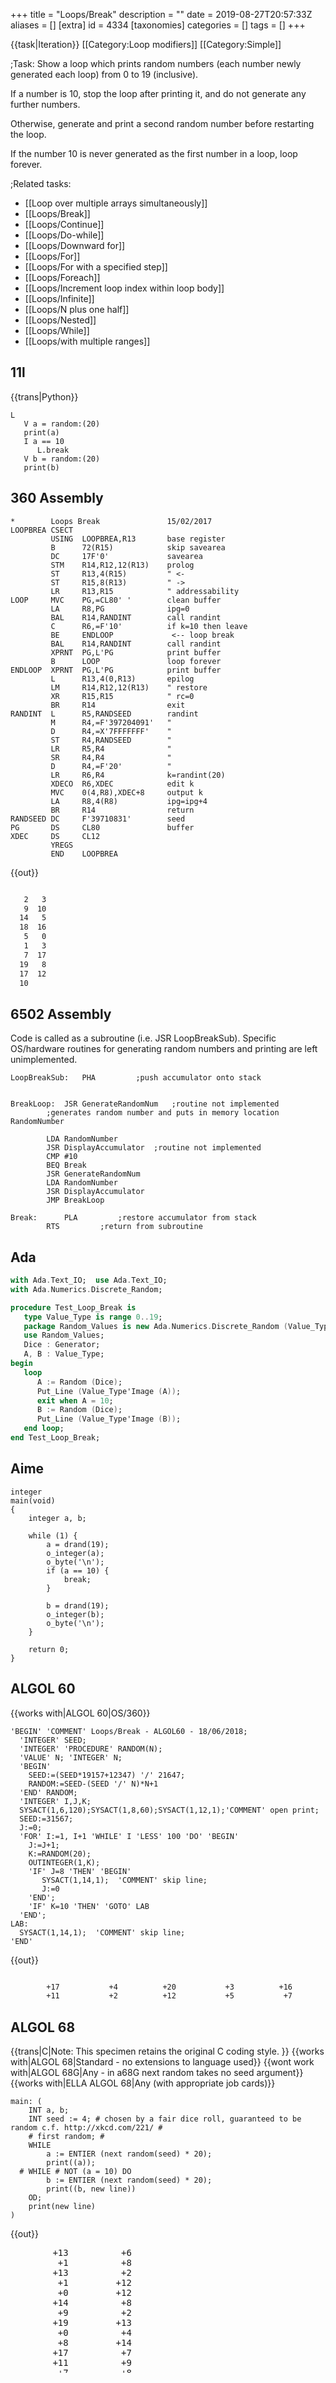 +++
title = "Loops/Break"
description = ""
date = 2019-08-27T20:57:33Z
aliases = []
[extra]
id = 4334
[taxonomies]
categories = []
tags = []
+++

{{task|Iteration}} [[Category:Loop modifiers]] [[Category:Simple]]

;Task:
Show a loop which prints random numbers (each number newly generated each loop) from 0 to 19 (inclusive).

If a number is 10, stop the loop after printing it, and do not generate any further numbers.

Otherwise, generate and print a second random number before restarting the loop.

If the number 10 is never generated as the first number in a loop, loop forever.


;Related tasks:
*   [[Loop over multiple arrays simultaneously]]
*   [[Loops/Break]]
*   [[Loops/Continue]]
*   [[Loops/Do-while]]
*   [[Loops/Downward for]]
*   [[Loops/For]]
*   [[Loops/For with a specified step]]
*   [[Loops/Foreach]]
*   [[Loops/Increment loop index within loop body]]
*   [[Loops/Infinite]]
*   [[Loops/N plus one half]]
*   [[Loops/Nested]]
*   [[Loops/While]]
*   [[Loops/with multiple ranges]]





## 11l

{{trans|Python}}

```11l
L
   V a = random:(20)
   print(a)
   I a == 10
      L.break
   V b = random:(20)
   print(b)
```



## 360 Assembly


```360asm
*        Loops Break               15/02/2017
LOOPBREA CSECT
         USING  LOOPBREA,R13       base register
         B      72(R15)            skip savearea
         DC     17F'0'             savearea
         STM    R14,R12,12(R13)    prolog
         ST     R13,4(R15)         " <-
         ST     R15,8(R13)         " ->
         LR     R13,R15            " addressability
LOOP     MVC    PG,=CL80' '        clean buffer
         LA     R8,PG              ipg=0
         BAL    R14,RANDINT        call randint
         C      R6,=F'10'          if k=10 then leave
         BE     ENDLOOP             <-- loop break
         BAL    R14,RANDINT        call randint
         XPRNT  PG,L'PG            print buffer
         B      LOOP               loop forever
ENDLOOP  XPRNT  PG,L'PG            print buffer
         L      R13,4(0,R13)       epilog
         LM     R14,R12,12(R13)    " restore
         XR     R15,R15            " rc=0
         BR     R14                exit
RANDINT  L      R5,RANDSEED        randint
         M      R4,=F'397204091'   "
         D      R4,=X'7FFFFFFF'    "
         ST     R4,RANDSEED        "
         LR     R5,R4              "
         SR     R4,R4              "
         D      R4,=F'20'          "
         LR     R6,R4              k=randint(20)
         XDECO  R6,XDEC            edit k
         MVC    0(4,R8),XDEC+8     output k
         LA     R8,4(R8)           ipg=ipg+4
         BR     R14                return
RANDSEED DC     F'39710831'        seed
PG       DS     CL80               buffer
XDEC     DS     CL12
         YREGS
         END    LOOPBREA
```

{{out}}

```txt

   2   3
   9  10
  14   5
  18  16
   5   0
   1   3
   7  17
  19   8
  17  12
  10

```



## 6502 Assembly

Code is called as a subroutine (i.e. JSR LoopBreakSub).  Specific OS/hardware routines for generating random numbers and printing are left unimplemented.

```6502asm
LoopBreakSub:	PHA			;push accumulator onto stack


BreakLoop:	JSR GenerateRandomNum	;routine not implemented
		;generates random number and puts in memory location RandomNumber

		LDA RandomNumber
		JSR DisplayAccumulator	;routine not implemented
		CMP #10
		BEQ Break
		JSR GenerateRandomNum
		LDA RandomNumber
		JSR DisplayAccumulator
		JMP BreakLoop

Break:		PLA			;restore accumulator from stack
		RTS			;return from subroutine
```



## Ada


```Ada
with Ada.Text_IO;  use Ada.Text_IO;
with Ada.Numerics.Discrete_Random;

procedure Test_Loop_Break is
   type Value_Type is range 0..19;
   package Random_Values is new Ada.Numerics.Discrete_Random (Value_Type);
   use Random_Values;
   Dice : Generator;
   A, B : Value_Type;
begin
   loop
      A := Random (Dice);
      Put_Line (Value_Type'Image (A));
      exit when A = 10;
      B := Random (Dice);
      Put_Line (Value_Type'Image (B));
   end loop;
end Test_Loop_Break;
```



## Aime


```aime
integer
main(void)
{
    integer a, b;

    while (1) {
        a = drand(19);
        o_integer(a);
        o_byte('\n');
        if (a == 10) {
            break;
        }

        b = drand(19);
        o_integer(b);
        o_byte('\n');
    }

    return 0;
}
```



## ALGOL 60

{{works with|ALGOL 60|OS/360}}

```algol60
'BEGIN' 'COMMENT' Loops/Break - ALGOL60 - 18/06/2018;
  'INTEGER' SEED;
  'INTEGER' 'PROCEDURE' RANDOM(N);
  'VALUE' N; 'INTEGER' N;
  'BEGIN'
    SEED:=(SEED*19157+12347) '/' 21647;
    RANDOM:=SEED-(SEED '/' N)*N+1
  'END' RANDOM;
  'INTEGER' I,J,K;
  SYSACT(1,6,120);SYSACT(1,8,60);SYSACT(1,12,1);'COMMENT' open print;
  SEED:=31567;
  J:=0;
  'FOR' I:=1, I+1 'WHILE' I 'LESS' 100 'DO' 'BEGIN'
    J:=J+1;
    K:=RANDOM(20);
    OUTINTEGER(1,K);
    'IF' J=8 'THEN' 'BEGIN'
       SYSACT(1,14,1);  'COMMENT' skip line;
       J:=0
    'END';
    'IF' K=10 'THEN' 'GOTO' LAB
  'END';
LAB:
  SYSACT(1,14,1);  'COMMENT' skip line;
'END'
```

{{out}}

```txt

        +17           +4          +20           +3          +16           +5           +1          +17
        +11           +2          +12           +5           +7           +6          +10

```




## ALGOL 68

{{trans|C|Note: This specimen retains the original C coding style. }}
{{works with|ALGOL 68|Standard - no extensions to language used}}
{{wont work with|ALGOL 68G|Any - in a68G next random takes no seed argument}}
{{works with|ELLA ALGOL 68|Any (with appropriate job cards)}}

```algol68
main: (
    INT a, b;
    INT seed := 4; # chosen by a fair dice roll, guaranteed to be random c.f. http://xkcd.com/221/ #
    # first random; #
    WHILE
        a := ENTIER (next random(seed) * 20);
        print((a));
  # WHILE # NOT (a = 10) DO
        b := ENTIER (next random(seed) * 20);
        print((b, new line))
    OD;
    print(new line)
)
```

{{out}}
<pre style="height:25ex;overflow:scroll">
        +13          +6
         +1          +8
        +13          +2
         +1         +12
         +0         +12
        +14          +8
         +9          +2
        +19         +13
         +0          +4
         +8         +14
        +17          +7
        +11          +9
         +7          +8
         +2          +1
        +11          +2
        +13         +18
         +3          +7
        +11         +17
         +4         +13
        +16         +12
        +19         +17
         +9          +7
         +8          +5
         +4          +8
         +7          +5
         +0         +18
         +8         +13
         +7          +4
        +10

```



## AppleScript


```AppleScript
repeat
	set a to random number from 0 to 19
	if a is 10 then
		log a
		exit repeat
	end if
	set b to random number from 0 to 19
	log a & b
end repeat
```



{{out}}
<pre style="height:25ex;overflow:scroll">(*12, 6*)
(*7, 8*)
(*17, 4*)
(*7, 2*)
(*0, 5*)
(*6, 3*)
(*5, 5*)
(*3, 14*)
(*7, 7*)
(*3, 11*)
(*5, 16*)
(*18, 2*)
(*5, 2*)
(*15, 17*)
(*16, 10*)
(*4, 18*)
(*8, 5*)
(*4, 15*)
(*11, 14*)
(*7, 2*)
(*1, 7*)
(*7, 7*)
(*4, 9*)
(*12, 17*)
(*8, 16*)
(*9, 1*)
(*16, 15*)
(*8, 2*)
(*9, 6*)
(*13, 6*)
(*17, 0*)
(*17, 18*)
(*4, 7*)
(*8, 10*)
(*11, 0*)
(*14, 17*)
(*9, 8*)
(*2, 17*)
(*1, 5*)
(*4, 5*)
(*5, 2*)
(*10*)
```



## Arc


```Arc
(point break
  (while t
    (let x (rand 20)
      (prn "a: " x)
      (if (is x 10)
        (break)))
    (prn "b: " (rand 20))))
```



## ARM Assembly

{{works with|as|Raspberry Pi}}

```ARM Assembly


/* ARM assembly Raspberry PI  */
/*  program loopbreak.s   */

/* Constantes    */
.equ STDOUT, 1     @ Linux output console
.equ EXIT,   1     @ Linux syscall
.equ WRITE,  4     @ Linux syscall

/*********************************/
/* Initialized data              */
/*********************************/
.data
szMessEndLoop: .asciz "loop break with value : \n"
szMessResult:  .ascii "Resultat = "      @ message result
sMessValeur:   .fill 12, 1, ' '
                   .asciz "\n"
.align 4
iGraine:  .int 123456
/*********************************/
/* UnInitialized data            */
/*********************************/
.bss
/*********************************/
/*  code section                 */
/*********************************/
.text
.global main
main:                @ entry of program
    push {fp,lr}      @ saves 2 registers
1:    @ begin loop
    mov r4,#20
2:
    mov r0,#19
    bl genereraleas               @ generate number
    cmp r0,#10                       @ compar value
    beq 3f                         @ break if equal
    ldr r1,iAdrsMessValeur     @ display value
    bl conversion10             @ call function with 2 parameter (r0,r1)
    ldr r0,iAdrszMessResult
    bl affichageMess            @ display message
    subs r4,#1                   @ decrement counter
    bgt 2b                      @ loop if greather
    b 1b                          @ begin loop one

3:
    mov r2,r0             @ save value
    ldr r0,iAdrszMessEndLoop
    bl affichageMess            @ display message
    mov r0,r2
    ldr r1,iAdrsMessValeur
    bl conversion10       @ call function with 2 parameter (r0,r1)
    ldr r0,iAdrszMessResult
    bl affichageMess            @ display message

100:   @ standard end of the program
    mov r0, #0                  @ return code
    pop {fp,lr}                 @restaur 2 registers
    mov r7, #EXIT              @ request to exit program
    svc #0                       @ perform the system call

iAdrsMessValeur:          .int sMessValeur
iAdrszMessResult:         .int szMessResult
iAdrszMessEndLoop:        .int szMessEndLoop
/******************************************************************/
/*     display text with size calculation                         */
/******************************************************************/
/* r0 contains the address of the message */
affichageMess:
    push {r0,r1,r2,r7,lr}      @ save  registres
    mov r2,#0                  @ counter length
1:      @ loop length calculation
    ldrb r1,[r0,r2]           @ read octet start position + index
    cmp r1,#0                  @ if 0 its over
    addne r2,r2,#1            @ else add 1 in the length
    bne 1b                    @ and loop
                                @ so here r2 contains the length of the message
    mov r1,r0        			@ address message in r1
    mov r0,#STDOUT      		@ code to write to the standard output Linux
    mov r7, #WRITE             @ code call system "write"
    svc #0                      @ call systeme
    pop {r0,r1,r2,r7,lr}        @ restaur des  2 registres */
    bx lr                       @ return
/******************************************************************/
/*     Converting a register to a decimal                                 */
/******************************************************************/
/* r0 contains value and r1 address area   */
conversion10:
    push {r1-r4,lr}    @ save registers
    mov r3,r1
    mov r2,#10

1:	   @ start loop
    bl divisionpar10 @ r0 <- dividende. quotient ->r0 reste -> r1
    add r1,#48        @ digit
    strb r1,[r3,r2]  @ store digit on area
    sub r2,#1         @ previous position
    cmp r0,#0         @ stop if quotient = 0 */
    bne 1b	          @ else loop
    @ and move spaces in first on area
    mov r1,#' '   @ space
2:
    strb r1,[r3,r2]  @ store space in area
    subs r2,#1       @ @ previous position
    bge 2b           @ loop if r2 >= zéro

100:
    pop {r1-r4,lr}    @ restaur registres
    bx lr	          @return
/***************************************************/
/*   division par 10   signé                       */
/* Thanks to http://thinkingeek.com/arm-assembler-raspberry-pi/*
/* and   http://www.hackersdelight.org/            */
/***************************************************/
/* r0 dividende   */
/* r0 quotient */
/* r1 remainder  */
divisionpar10:
  /* r0 contains the argument to be divided by 10 */
    push {r2-r4}   /* save registers  */
    mov r4,r0
    mov r3,#0x6667   @ r3 <- magic_number  lower
    movt r3,#0x6666  @ r3 <- magic_number  upper
    smull r1, r2, r3, r0   @ r1 <- Lower32Bits(r1*r0). r2 <- Upper32Bits(r1*r0)
    mov r2, r2, ASR #2     /* r2 <- r2 >> 2 */
    mov r1, r0, LSR #31    /* r1 <- r0 >> 31 */
    add r0, r2, r1         /* r0 <- r2 + r1 */
    add r2,r0,r0, lsl #2   /* r2 <- r0 * 5 */
    sub r1,r4,r2, lsl #1   /* r1 <- r4 - (r2 * 2)  = r4 - (r0 * 10) */
    pop {r2-r4}
    bx lr                  /* leave function */

/***************************************************/
/*   Generation random number                  */
/***************************************************/
/* r0 contains limit  */
genereraleas:
    push {r1-r4,lr}    @ save registers
    ldr r4,iAdriGraine
    ldr r2,[r4]
    ldr r3,iNbDep1
    mul r2,r3,r2
    ldr r3,iNbDep1
    add r2,r2,r3
    str r2,[r4]     @ maj de la graine pour l appel suivant

    mov r1,r0        @ divisor
    mov r0,r2        @ dividende
    bl division
    mov r0,r3       @  résult = remainder

100:                @ end function
    pop {r1-r4,lr}   @ restaur registers
    bx lr            @ return
/********************************************************************/
iAdriGraine: .int iGraine
iNbDep1: .int 0x343FD
iNbDep2: .int 0x269EC3
/***************************************************/
/* integer division unsigned                       */
/***************************************************/
division:
    /* r0 contains dividend */
    /* r1 contains divisor */
    /* r2 returns quotient */
    /* r3 returns remainder */
    push {r4, lr}
    mov r2, #0                @ init quotient
    mov r3, #0                @ init remainder
    mov r4, #32               @ init counter bits
    b 2f
1:          @ loop
    movs r0, r0, LSL #1     @ r0 <- r0 << 1 updating cpsr (sets C if 31st bit of r0 was 1)
    adc r3, r3, r3           @ r3 <- r3 + r3 + C. This is equivalent to r3 <- (r3 << 1) + C
    cmp r3, r1               @ compute r3 - r1 and update cpsr
    subhs r3, r3, r1        @ if r3 >= r1 (C=1) then r3 <- r3 - r1
    adc r2, r2, r2           @ r2 <- r2 + r2 + C. This is equivalent to r2 <- (r2 << 1) + C
2:
    subs r4, r4, #1          @ r4 <- r4 - 1
    bpl 1b                  @ if r4 >= 0 (N=0) then loop
    pop {r4, lr}
    bx lr




```



## AutoHotkey


```AutoHotkey
Loop
{
  Random, var, 0, 19
  output = %output%`n%var%
  If (var = 10)
    Break
  Random, var, 0, 19
  output = %output%`n%var%
}
MsgBox % output
```



## AWK


```awk
BEGIN {
	for (;;) {
		print n = int(rand() * 20)
		if (n == 10)
			break
		print int(rand() * 20)
	}
}
```



## Axe

Because Axe only supports breaking out of loops as end conditions, the behavior must be simulated using a return statement. Note, however, that this will exit the current call context, not the necessarily just the current loop.


```axe
While 1
 rand^20→A
 Disp A▶Dec
 ReturnIf A=10
 rand^20→B
 Disp B▶Dec,i
End
```



## BASIC


=
## BaCon
=

```freebasic

REPEAT
    number = RANDOM(20)
    PRINT "first  " ,number
        IF number = 10 THEN
            BREAK
        ENDIF
    PRINT "second  ",RANDOM(20)
UNTIL FALSE
```


=
## Commodore BASIC
=
In Commodore BASIC, the function RND() generates a floating point number from 0.0 to 1.0 (exclusive).

```commodorebasic
10 X = RND(-TI) : REM SEED RN GENERATOR
20 A = INT(RND(1)*20)
30 PRINT A
40 IF A = 10 THEN 80
50 B = INT(RND(1)*20)
60 PRINT B
70 GOTO 20
80 END
```


==={{header|IS-BASIC}}===
<lang IS-BASIC>100 RANDOMIZE
110 DO
120   LET A=RND(20)+1
130   PRINT A,
140   IF A=10 THEN EXIT DO
150   PRINT RND(20)+1
160 LOOP
```


=
## QuickBASIC
=
{{works with|QuickBasic|4.5}}

```qbasic
do
    a = int(rnd * 20)
    print a
    if a = 10 then exit loop 'EXIT FOR works the same inside FOR loops
    b = int(rnd * 20)
    print b
loop
```


=== {{header|ZX Spectrum Basic}} ===
On the ZX Spectrum, for loops must be terminated through the NEXT statement, otherwise a memory leak will occur. To terminate a loop prematurely, set the loop counter to the last iterative value and jump to the NEXT statement:


```zxbasic
10 FOR l = 1 TO 20
20 IF l = 10 THEN LET l = 20: GO TO 40: REM terminate the loop
30 PRINT l
40 NEXT l
50 STOP
```


The correct solution:


```zxbasic
10 LET a = INT (RND * 20)
20 PRINT a
30 IF a = 10 THEN STOP
40 PRINT INT (RND * 20)
50 GO TO 10
```



## Batch File


```dos
@echo off
:loop
  set /a N=%RANDOM% %% 20
  echo %N%
  if %N%==10 exit /b
  set /a N=%RANDOM% %% 20
  echo %N%
goto loop
```



## BBC BASIC

{{works with|BBC BASIC for Windows}}

```bbcbasic
      REPEAT
        num% = RND(20)-1
        PRINT num%
        IF num%=10 THEN EXIT REPEAT
        PRINT RND(20)-1
      UNTIL FALSE
```



## bc


```bc
s = 1  /* seed of the random number generator */
scale = 0

/* Random number from 0 to 20. */
define r() {
	auto a
	while (1) {
		/* Formula (from POSIX) for random numbers of low quality. */
		s = (s * 1103515245 + 12345) % 4294967296
		a = s / 65536       /* a in [0, 65536) */
		if (a >= 16) break  /* want a >= 65536 % 20 */
	}
	return (a % 20)
}


while (1) {
	n = r()
	n    /* print 1st number */
	if (n == 10) break
	r()  /* print 2nd number */
}
quit
```



## Befunge


```Befunge

>60v  *2\<
  >?>\1-:|
   1+    $
   >^    7
 v.:%++67<
 >55+-#v_@
       >60v  *2\<
         >?>\1-:|
          1+    $
          >^    7
^         .%++67<

```



## C



```c

int main(){
	time_t t;
	int a, b;
	srand((unsigned)time(&t));
	for(;;){
		a = rand() % 20;
		printf("%d\n", a);
		if(a == 10)
			break;
		b = rand() % 20;
		printf("%d\n", b);
	}
	return 0;
}
```

Output (example):

```txt

12
18
2
8
10
18
9
9
4
10

```


## C#

```c#
class Program
{
    static void Main(string[] args)
    {
        Random random = new Random();
        while (true)
        {
            int a = random.Next(20);
            Console.WriteLine(a);
            if (a == 10)
                break;
            int b = random.Next(20)
            Console.WriteLine(b);
        }

        Console.ReadLine();
    }
}
```



## C++


```cpp
#include <iostream>
#include <ctime>
#include <cstdlib>

int main(){
	srand(time(NULL)); // randomize seed
	while(true){
		const int a = rand() % 20; // biased towards lower numbers if RANDMAX % 20 > 0
		std::cout << a << std::endl;
		if(a == 10)
			break;
		const int b = rand() % 20;
		std::cout << b << std::endl;
	}
	return 0;
}
```



## Chapel


```chapel
use Random;

var r = new RandomStream();
while true {
        var a = floor(r.getNext() * 20):int;
        writeln(a);
        if a == 10 then break;
        var b = floor(r.getNext() * 20):int;
        writeln(b);
}
delete r;
```



## Chef

"Liquify" is now depreciated in favor of "Liquefy", but my interpreter/compiler ([http://search.cpan.org/~smueller/Acme-Chef/ Acme::Chef]) works only with "Liquify" so that's how I'm leaving it. At least it'll work no matter which version you use.
<div style='width:full;overflow:scroll'>

```Chef
Healthy Vita-Sauce Loop - Broken.

Makes a whole lot of sauce for two people.

Ingredients.
0 g Vitamin A
1 g Vitamin B
2 g Vitamin C
3 g Vitamin D
4 g Vitamin E
5 g Vitamin F
6 g Vitamin G
7 g Vitamin H
8 g Vitamin I
9 g Vitamin J
10 g Vitamin K
11 g Vitamin L
12 g Vitamin M
13 g Vitamin N
14 g Vitamin O
15 g Vitamin P
16 g Vitamin Q
17 g Vitamin R
18 g Vitamin S
19 g Vitamin T
20 g Vitamin U
21 g Vitamin V
22 g Vitamin W
32 g Vitamin X
24 g Vitamin Y
25 g Vitamin Z

Method.
Liquify Vitamin X.
Put Vitamin N into 1st mixing bowl.
Fold Vitamin Y into 1st mixing bowl.
Liquify Vitamin Y.
Clean 1st mixing bowl.
Put Vitamin K into 1st mixing bowl.
Fold Vitamin Z into 1st mixing bowl.
Liquify Vitamin Z.
Clean 1st mixing bowl.
Put Vitamin Y into 4th mixing bowl.
Put Vitamin Z into 4th mixing bowl.
Pour contents of the 4th mixing bowl into the 2nd baking dish.
Put Vitamin A into 2nd mixing bowl. Put Vitamin B into 2nd mixing bowl. Put Vitamin C into 2nd mixing bowl. Put Vitamin D into 2nd mixing bowl. Put Vitamin E into 2nd mixing bowl. Put Vitamin F into 2nd mixing bowl. Put Vitamin G into 2nd mixing bowl. Put Vitamin H into 2nd mixing bowl. Put Vitamin I into 2nd mixing bowl. Put Vitamin J into 2nd mixing bowl. Put Vitamin K into 2nd mixing bowl. Put Vitamin L into 2nd mixing bowl. Put Vitamin M into 2nd mixing bowl. Put Vitamin N into 2nd mixing bowl. Put Vitamin O into 2nd mixing bowl. Put Vitamin P into 2nd mixing bowl. Put Vitamin Q into 2nd mixing bowl. Put Vitamin R into 2nd mixing bowl. Put Vitamin S into 2nd mixing bowl. Put Vitamin T into 2nd mixing bowl.
Verb the Vitamin V.
Mix the 2nd mixing bowl well.
Fold Vitamin U into 2nd mixing bowl.
Put Vitamin U into 3rd mixing bowl.
Remove Vitamin K from 3rd mixing bowl.
Fold Vitamin V into 3rd mixing bowl.
Put Vitamin X into 1st mixing bowl.
Put Vitamin V into 1st mixing bowl.
Verb until verbed.
Pour contents of the 1st mixing bowl into the 1st baking dish.

Serves 2.
```

</div>


## Clojure


```lisp
(loop [[a b & more] (repeatedly #(rand-int 20))]
  (println a)
  (when-not (= 10 a)
    (println b)
    (recur more)))
```



## COBOL

{{works with|OpenCOBOL}}

```cobol
       IDENTIFICATION DIVISION.
       PROGRAM-ID. Random-Nums.

       DATA DIVISION.
       WORKING-STORAGE SECTION.
       01  Num  PIC Z9.

       PROCEDURE DIVISION.
       Main.
           PERFORM FOREVER
               PERFORM Generate-And-Display-Num

               IF Num = 10
                   EXIT PERFORM
               ELSE
                   PERFORM Generate-And-Display-Num
               END-IF
           END-PERFORM

           GOBACK
           .

       Generate-And-Display-Num.
           COMPUTE Num =  FUNCTION REM(FUNCTION RANDOM * 100, 20)
           DISPLAY Num
           .
```



## CoffeeScript

We can use print from the Rhino JavaScript shell as in the JavaScript example or console.log, with a result like this:

```coffeescript

loop
  print a = Math.random() * 20 // 1
  break if a == 10
  print Math.random() * 20 // 1

```



## ColdFusion


```cfm

<Cfset randNum = 0>
<cfloop condition="randNum neq 10">
  <Cfset randNum = RandRange(0, 19)>
  <Cfoutput>#randNum#</Cfoutput>
  <Cfif randNum eq 10><cfbreak></Cfif>
  <Cfoutput>#RandRange(0, 19)#</Cfoutput>
  <Br>
</cfloop>

```

{{out}}
My first two test outputs (I swear this is true)
<pre style="height:25ex;overflow:scroll">
6 0
9 6
12 3
6 0
14 10
19 12
18 14
19 8
3 2
19 1
11 12
16 9
11 15
3 19
13 8
6 4
4 4
13 17
16 9
5 12
12 6
4 14
1 10
3 7
11 15
11 8
0 16
16 14
8 14
11 10
8 8
16 11
4 7
19 10
8 2
15 11
18 10
1 2
18 9
4 9
6 6
11 8
14 6
17 15
13 2
2 0
2 17
8 17
18 13
11 5
15 18
17 8
15 3
7 17
7 13
15 14
11 9
10

```


```txt

10

```



## Common Lisp


```lisp
(loop for a = (random 20)
      do (print a)
      until (= a 10)
      do (print (random 20)))
```



## D


```d
import std.stdio, std.random;

void main() {
    while (true) {
        int r = uniform(0, 20);
        write(r, " ");
        if (r == 10)
            break;
        write(uniform(0, 20), " ");
    }
}
```

{{out}}

```txt
2 4 9 5 3 7 4 4 14 14 3 7 13 8 13 6 10
```



## dc

{{trans|bc}}

```dc
1 ss  [s = seed of the random number generator]sz
0k    [scale = 0]sz

[Function r: Push a random number from 0 to 20.]sz
[
 [2Q]SA
 [
  [Formula (from POSIX) for random numbers of low quality.]sz
  ls 1103515245 * 12345 + 4294967296 % d ss  [Compute next s]sz
  65536 /     [it = s / 65536]sz
  d 16 !>A    [Break loop if 16 <= it]sz
  sz 0 0 =B   [Forget it, continue loop]sz
 ]SB 0 0 =B
 20 %         [Push it % 20]sz
 LA sz LB sz  [Restore A, B]sz
]sr


[2Q]sA
[
 0 0 =r p     [Print 1st number.]sz
 10 =A        [Break if 10 == it.]sz
 0 0 =r p sz  [Print 2nd number.]sz
 0 0 =B       [Continue loop.]sz
]sB 0 0 =B
```



## Delphi



```Delphi
program Project5;

{$APPTYPE CONSOLE}

var
  num:Integer;
begin
  Randomize;
  while true do
  begin
    num:=Random(20);
    Writeln(num);
    if num=10 then break;
  end;
end.


```



## DWScript



```delphi

while True do begin
   var num := RandomInt(20);
   PrintLn(num);
   if num=10 then Break;
end;
```



## E


```e
while (true) {
    def a := entropy.nextInt(20)
    print(a)
    if (a == 10) {
        println()
        break
    }
    println(" ", entropy.nextInt(20))
}
```



## EasyLang

<lang>repeat
  a = random 20
  print a
  until a = 10
  print random 20
.
```



## Ela


This implementation uses .NET Framework Math.Randomize function.
Current ticks multiplied by an iteration index are used as a seed.
As a result, an output looks almost truly random:


```ela
open datetime random monad io

loop = loop' 1
       where loop' n t = do
                dt <- datetime.now
                seed <- return <| toInt <| (ticks <| dt) * n
                r <- return $ rnd seed 0 19
                putStrLn (show r)
                if r <> t then loop' (n + 1) t else return ()


loop 10 ::: IO
```



## Elixir

{{works with|Elixir|1.2}}

```elixir
defmodule Loops do
  def break, do: break(random)

  defp break(10), do: IO.puts 10
  defp break(r) do
    IO.puts "#{r},\t#{random}"
    break(random)
  end

  defp random, do: Enum.random(0..19)
end

Loops.break
```


{{out}}

```txt

13,     7
12,     7
2,      16
3,      19
17,     10
5,      17
14,     0
7,      6
5,      19
5,      12
4,      2
8,      14
1,      17
13,     5
10

```



## Erlang


```erlang
%% Implemented by Arjun Sunel
-module(forever).
-export([main/0, for/0]).

main() ->
	for().

for() ->
	K = random:uniform(19),
        io:fwrite( "~p ", [K] ),
	if  K==10 ->
		ok;
	true ->
		M = random:uniform(19),
		io:format("~p~n",[M]),
   		for()
	end.

```



## ERRE


```ERRE

LOOP
    A=INT(RND(1)*20)
    PRINT(A)
    IF A=10 THEN EXIT LOOP END IF !EXIT FOR works the same inside FOR loops
    PRINT(INT(RND(1)*20))
END LOOP

```

The <code>RND(X)</code> function returns a random integer from 0 to 1. X is a dummy argument.


## Euphoria


```euphoria
integer i
while 1 do
    i = rand(20) - 1
    printf(1, "%g ", {i})
    if i = 10 then
        exit
    end if
    printf(1, "%g ", {rand(20)-1})
end while
```

The <code>rand()</code> function returns a random integer from 1 to the integer provided.


## F#


```F#

let mutable a=21
let mutable b=22
let mutable c=23
while(a<>10) do
    b <- (new System.Random()).Next(0, 20)
    if(a<>b) then
        printf "%i " b
    c <- (new System.Random(b)).Next(0, 20)
    if(b<>10) then
        if(a<>b) then
            printfn "%i " c
    a<-b

```



## Factor

Using <code>with-return</code>:

```factor
[
    [ 20 random [ . ] [ 10 = [ return ] when ] bi 20 random . t ] loop
] with-return
```


Idiomatic Factor:

```factor
[ 20 random [ . ] [ 10 = not ] bi dup [ 20 random . ] when ] loop
```



## Fantom



```fantom

class ForBreak
{
  public static Void main ()
  {
    while (true)
    {
      a := Int.random(0..19)
      echo (a)
      if (a == 10) break
      echo (Int.random(0..19))
    }
  }
}

```



## Forth


```forth
include random.fs

: main
  begin  20 random dup . 10 <>
  while  20 random .
  repeat ;

\ use LEAVE to break out of a counted loop
: main
  100 0 do
    i random dup .
    10 = if leave then
    i random .
  loop ;
```



## Fortran

{{works with|Fortran|90 and later}}

```fortran
program Example
  implicit none

  real :: r
  integer :: a, b

  do
     call random_number(r)
     a = int(r * 20)
     write(*,*) a
     if (a == 10) exit
     call random_number(r)
     b = int(r * 20)
     write(*,*) b
  end do

end program Example
```


{{works with|Fortran|77 and later}}

```fortran
      PROGRAM LOOPBREAK
        INTEGER I, RNDINT

C       It doesn't matter what number you put here.
        CALL SDRAND(123)

C       Because FORTRAN 77 semantically lacks many loop structures, we
C       have to use GOTO statements to do the same thing.
   10   CONTINUE
C         Print a random number.
          I = RNDINT(0, 19)
          WRITE (*,*) I

C         If the random number is ten, break (i.e. skip to after the end
C         of the "loop").
          IF (I .EQ. 10) GOTO 20

C         Otherwise, print a second random number.
          I = RNDINT(0, 19)
          WRITE (*,*) I

C         This is the end of our "loop," meaning we jump back to the
C         beginning again.
          GOTO 10

   20   CONTINUE

        STOP
      END

C FORTRAN 77 does not come with a random number generator, but it
C is easy enough to type "fortran 77 random number generator" into your
C preferred search engine and to copy and paste what you find. The
C following code is a slightly-modified version of:
C
C     http://www.tat.physik.uni-tuebingen.de/
C         ~kley/lehre/ftn77/tutorial/subprograms.html
      SUBROUTINE SDRAND (IRSEED)
        COMMON  /SEED/ UTSEED, IRFRST
        UTSEED = IRSEED
        IRFRST = 0
        RETURN
      END
      INTEGER FUNCTION RNDINT (IFROM, ITO)
        INTEGER IFROM, ITO
        PARAMETER (MPLIER=16807, MODLUS=2147483647,                     &
     &              MOBYMP=127773, MOMDMP=2836)
        COMMON  /SEED/ UTSEED, IRFRST
        INTEGER HVLUE, LVLUE, TESTV, NEXTN
        SAVE    NEXTN
        IF (IRFRST .EQ. 0) THEN
          NEXTN = UTSEED
          IRFRST = 1
        ENDIF
        HVLUE = NEXTN / MOBYMP
        LVLUE = MOD(NEXTN, MOBYMP)
        TESTV = MPLIER*LVLUE - MOMDMP*HVLUE
        IF (TESTV .GT. 0) THEN
          NEXTN = TESTV
        ELSE
          NEXTN = TESTV + MODLUS
        ENDIF
        IF (NEXTN .GE. 0) THEN
          RNDINT = MOD(MOD(NEXTN, MODLUS), ITO - IFROM + 1) + IFROM
        ELSE
          RNDINT = MOD(MOD(NEXTN, MODLUS), ITO - IFROM + 1) + ITO + 1
        ENDIF
        RETURN
      END
```


{{works with|Fortran|66 and earlier}}
Anyone who attempts to produce random numbers via a computation is already in a state of sin, so, one might as well be hung as a goat rather than as a lamb. Here is a version using the RANDU generator, in the style of Fortran 66 as offered by the IBM1130. No logical-if statements and reliance on implicit type declarations. Sixteen-bit integers result. The standard advice is to start IX off as an odd number. Note that RANDU does ''not'' update IX (the "seed"); the caller must do so. Since integer overflow producing negative numbers is undone by adding 32768 (trusting that the compiler will not attempt to combine constants, thus + 32767 + 1) in the absence of an AND operation, possible values for IY are presumably zero to 32767. Since IY is divided by 32767.0 (''not'' 32768.0 for example), the range for YFL is zero to one ''inclusive'', though further inspection shows that zero is not attained for proper starts - should IX be zero it will never change, thus the span is (0,1]; a more common arrangement is [0,1).

Because the upper bound ''is'' attainable, multiplying YFL by 19 and truncating the result will mean that 19 appears only as an edge event when IY = 32767. Multiplying by 20 will ensure that 19 gets its fair share along with each other integer, but, the edge event might now occasionally produce a 20. There is no MIN function available, so, explicit testing results. Rather than repeat this code with its consequent litter of labels, a helper function IR19 does the work once. These out-by-one opportunities are vexing.

The RANDU routine is so notorious that latter-day compilers can supply their own RANDU (using a better method), and further, disregard a user-supplied RANDU routine so it may have to be called RANDUU or some other name!

```Fortran

      SUBROUTINE RANDU(IX,IY,YFL)
Copied from the IBM1130 Scientific Subroutines Package (1130-CM-02X): Programmer's Manual, page 60.
CAUTION! This routine's 32-bit variant is reviled by Prof. Knuth and many others for good reason!
        IY = IX*899
        IF (IY) 5,6,6
    5   IY = IY + 32767 + 1
    6   YFL = IY
        YFL = YFL/32767.
      END

      FUNCTION IR19(IX)
        CALL RANDU(IX,IY,YFL)
        IX = IY
        I = YFL*20
        IF (I - 20) 12,11,11
   11   I = 19
   12   IR19 = I
      END

      IX = 1
Commence the loop.
   10 I = IR19(IX)
      WRITE (6,11) I
   11 FORMAT (I3)
      IF (I - 10) 12,20,12
   12 I = IR19(IX)
      WRITE (6,11) I
      GO TO 10
Cease.
   20 CONTINUE
      END

```

Output, converted to along the line:
  0 13  4 19  1  7  2 12  4  7 14 11  6  4  0  9  5 12 16 19 18  2  0 13  2  7 10
This source will compile with later compilers (possibly after adding INTEGER*2 declarations to not use larger integers), as well as earlier compilers. But the IBM1620's Fortran II ran on a decimal computer (and the compiler allowed an option to specify how many digits in a number) so the assumption of sixteen-bit two's-complement arithmetic would fail. There was once much more variety in computer design, not just always a power of two in word sizes.


## FreeBASIC


```freebasic
' FB 1.05.0 Win64

Dim i As Integer
Randomize
Do
  i = Int(Rnd * 20)
  Print Using "##"; i;
  Print "  ";
  If i = 10 Then Exit Do
  i = Int(Rnd * 20)
  Print Using "##"; i;
  Print"  ";
Loop

Print
Sleep
```


Sample output

{{out}}

```txt

 6  12   2  16   5  19   9   6  16   1  16  10   1   4  18   3   2   9  19   0
19  13   0   0  12  17  13  12  18  10   8  13   9   5  14   7  10

```



## FutureBasic


```futurebasic

include "ConsoleWindow"
randomize
dim as short stopGo, goOn

while ( stopGo != 10 )
   stopGo = rnd(19) : print "stopGo ="; stopGo,
   goOn   = rnd(19) : print "goOn ="; goOn
wend

```

Sample output:

```txt

stopGo = 14     goOn = 17
stopGo = 5      goOn = 8
stopGo = 18     goOn = 1
stopGo = 1      goOn = 11
stopGo = 13     goOn = 3
stopGo = 16     goOn = 6
stopGo = 14     goOn = 4
stopGo = 7      goOn = 17
stopGo = 14     goOn = 9
stopGo = 8      goOn = 2
stopGo = 15     goOn = 19
stopGo = 17     goOn = 2
stopGo = 13     goOn = 13
stopGo = 8      goOn = 1
stopGo = 11     goOn = 19
stopGo = 3      goOn = 4
stopGo = 14     goOn = 2
stopGo = 18     goOn = 7
stopGo = 15     goOn = 17
stopGo = 15     goOn = 15
stopGo = 15     goOn = 8
stopGo = 12     goOn = 9
stopGo = 2      goOn = 8
stopGo = 12     goOn = 12
stopGo = 10     goOn = 4

```



## Gambas


```gambas
Public Sub Form_Open()
Dim iRand As Integer

Repeat
  iRand = Rnd * 20
  Print iRand
Until iRand = 10

End
```



## Gambas

'''[https://gambas-playground.proko.eu/?gist=65d2287312298a938e7e8eea8899e38b Click this link to run this code]'''

```gambas
Public Sub Main()
Dim byNo As Byte

Do
  byNo = Rand(0, 19)
  Print byNo;;
  If byNo = 10 Then Break
  byNo = Rand(0, 19)
  Print byNo;;
Loop

End
```

Output:

```txt

0 5 12 8 1 13 16 5 4 11 5 7 15 12 16 7 9 10 13 19 4 10 2 13 16 7 0 1 16 3 17 10 0 16 14 0 0 8 6 2 1 5 9 12 2 18 15 1 1 17 9 18 8 17 19 12 6 19 9 5 15 1 2 7 2 11 18 1 15 19 10

```



## GAP


```gap
while true do
    a := Random(0, 19);
    Print(a);
    if a = 10 then
        Print("\n");
        break;
    fi;
    a := Random(0, 19);
    Print("\t", a, "\n");
od;

# 11      6
# 5       8
# 1       4
# 5       10
# 1       16
# 10
```



## GML


```GML
while(1)
    {
    a = floor(random(19))
    show_message(string(a))
    if(a = 10)
        break
    b = floor(random(19))
    show_message(string(a))
    }

```



## Go


```go
package main

import "fmt"
import "math/rand"
import "time"

func main() {
    rand.Seed(time.Now().UnixNano())
    for {
        a := rand.Intn(20)
        fmt.Println(a)
        if a == 10 {
            break
        }
        b := rand.Intn(20)
        fmt.Println(b)
    }
}
```



## Groovy


```groovy
final random = new Random()

while (true) {
    def random1 = random.nextInt(20)
    print random1
    if (random1 == 10) break
    print '     '
    println random.nextInt(20)
}
```


=={{header|GW-BASIC}}==

```qbasic
10 NUM = 0
20 WHILE NUM <> 10
30     NUM = INT(RND * 20)
40     PRINT NUM
50 WEND
```



## Harbour


```visualfoxpro
PROCEDURE Loop()

   LOCAL n

   DO WHILE .T.
      ? n := hb_RandomInt( 0, 19 )
      IF n == 10
         EXIT
      ENDIF
      ? hb_RandomInt( 0, 19 )
   ENDDO

   RETURN
```



## Haskell


```haskell
import Control.Monad
import System.Random

loopBreak n k = do
  r <- randomRIO (0,n)
  print r
  unless (r==k) $ do
    print =<< randomRIO (0,n)
    loopBreak n k
```

Use:

```haskell>loopBreak 19 10</lang



## hexiscript


```hexiscript
while true
  let r rand 20
  println r
  if r = 10
    break
  endif
  println rand 20
endwhile
```



## HicEst


```hicest
1  DO i = 1, 1E20 ! "forever"
     a = INT( RAN(10, 10) )
     WRITE(name) a
     IF( a == 10) GOTO 10
     b = INT( RAN(10, 10) )
     WRITE(name) b
   ENDDO
10
 END
```



## HolyC



```holyc
U16 a, b;
while (1) {
  a = RandU16 % 20;
  Print("%d\n", a);

  if (a == 10) break;

  b = RandU16 % 20;
  Print("%d\n", b);
}

```


=={{header|Icon}} and {{header|Unicon}}==

```Icon
procedure main()
    while 10 ~= writes(?20-1) do write(", ",?20-1)
end
```

Notes:
* For any positive integer i, ?i produces a value j where 1 <= j <= i
* Although this can be written with a break (e.g. repeat expression & break), there is no need to actually use one. (And it's ugly).
* Programmers new to Icon/Unicon need to understand that just about everything returns values including comparison operators, I/O functions like write/writes.
* This program will perform similarly but not identically under Icon and Unicon because the random operator ?i behaves differently.  While both produce pseudo-random numbers a different generator is used.  Also, the sequence produced by Icon begins with the same seed value and is repeatable whereas the sequence produced by Unicon does not.  One way to force Icon to use different random sequences on each call would be to add the line
```Icon
&random := integer(map("smhSMH","Hh:Mm:Ss",&clock))
```
 at the start of the <tt>main</tt> procedure to set the random number seed based on the time of day.


## Io


```io
loop(
    a := Random value(0,20) floor
    write(a)
    if( a == 10, writeln ; break)
    b := Random value(0,20) floor
    writeln(" ",b)
)
```



## J


```j
loopexample=: verb define
  while. 1 do.
    smoutput n=. ?20
    if. 10=n do. return. end.
    smoutput ?20
  end.
)
```


Note that <code>break.</code> could have been used in place of <code>return.</code>.


## Java


```java
import java.util.Random;

Random rand = new Random();
while(true){
    int a = rand.nextInt(20);
    System.out.println(a);
    if(a == 10) break;
    int b = rand.nextInt(20);
    System.out.println(b);
}
```



## JavaScript


```javascript
for (;;) {
  var a = Math.floor(Math.random() * 20);
  print(a);
  if (a == 10)
    break;
  a = Math.floor(Math.random() * 20);
  print(a);
}
```

The <code>print()</code> function is available in the [[Rhino]] JavaScript shell.


If we step back for a moment from imperative assumptions about repetitive processes and their interruption, we may notice that there is actually no necessary connection between repetitive process and loops.

In a functional idiom of JavaScript, we might instead write something like:


```JavaScript
(function streamTillInitialTen() {
    var nFirst = Math.floor(Math.random() * 20);

    console.log(nFirst);

    if (nFirst === 10) return true;

    console.log(
        Math.floor(Math.random() * 20)
    );

    return streamTillInitialTen();
})();
```


Obtaining runs like:


```txt
18
10
16
10
8
0
13
3
2
14
15
17
14
7
10
8
0
2
0
2
5
16
3
16
6
7
19
0
16
9
7
11
17
10
```


Though returning a value composes better, and costs less IO traffic, than firing off side-effects from a moving thread:


```JavaScript
console.log(
  (function streamTillInitialTen() {
    var nFirst = Math.floor(Math.random() * 20);

    if (nFirst === 10) return [10];

    return [
      nFirst,
      Math.floor(Math.random() * 20)
    ].concat(
      streamTillInitialTen()
    );
  })().join('\n')
);
```


Sample result:

```txt
17
14
3
4
13
10
15
5
10
```



## jq


With the functions defined below, the task can be accomplished using the following jq filter:

    take( rand(20); . != 10 )

Here, `rand(n)` is a pseudo-random number generator, and `take(stream; cond)` will continue taking from the stream so long as the condition is satisfied.  When the condition is no longer satisfied, the PRNG is immediately terminated.

Using the built-in `foreach` construct, the above is equivalent to:

    label $done | foreach rand(20) as $n (null; $n; if . == 10 then break $done else . end)

'''PRNG'''

Currently, jq does not have a built-in random-number generator, so here we borrow one of the linear congruential generators defined at https://rosettacode.org/wiki/Linear_congruential_generator -

```jq
# 15-bit integers generated using the same formula as rand()
# from the Microsoft C Runtime.
# Input: [ count, state, rand ]
def next_rand_Microsoft:
  .[0] as $count | .[1] as $state
  | ( (214013 * $state) + 2531011) % 2147483648 # mod 2^31
  | [$count+1 , ., (. / 65536 | floor) ];

def rand_Microsoft(seed):
  [0,seed]
  | next_rand_Microsoft  # the seed is not so random
  | recurse( next_rand_Microsoft )
  | .[2];

# Generate random integers from 0 to (n-1):
def rand(n): n * (rand_Microsoft(17) / 32768) | trunc;
```


'''"take"'''


```jq
def take(s; cond):
  label $done
  | foreach s as $n (null; $n; if $n | cond | not then break $done else . end);
```


'''"count"'''

Since the PRNG used here is deterministic, we'll just count the number of integers generated:

```jq
def count(s): reduce s as $i (0; . + 1);
```


'''Example'''
    count(take(rand(20); . != 10))
{{out}}
    12


## Julia


```Julia

while true
    n = rand(0:19)
    @printf "%4d" n
    if n == 10
        println()
        break
    end
    n = rand(0:19)
    @printf "%4d\n" n
end

```

{{out}}

```txt

   0  11
  11   7
   4  19
   7  19
   5   2
   5  17
  12   5
  14  18
   1  10
  18  14
  16   0
  17   1
  10

```



## Kotlin

{{trans|Java}}

```scala
import java.util.Random

fun main(args: Array<String>) {
    val rand = Random()
    while (true) {
        val a = rand.nextInt(20)
        println(a)
        if (a == 10) break
        println(rand.nextInt(20))
    }
}
```



## Lang5


```lang5>do 20 ? int dup . 10 == if break then 20 ? int . loop</lang



## Lasso


```Lasso
local(x = 0)
while(#x != 10) => {^
	#x = integer_random(19,0)
	#x
	#x == 10 ? loop_abort
	', '+integer_random(19,0)+'\r'
^}
```



## Liberty BASIC

The task specifies a "number".

```lb>while num<
10
    num=rnd(1)*20
    print num
    if num=10 then exit while
    print rnd(1)*20
wend

```
If "integer" was meant, this code fulfils that requirement.

```lb>while num<
10
    num=int(rnd(1)*20)
    print num
    if num=10 then exit while
    print int(rnd(1)*20)
wend

```



## Lingo


```lingo
repeat while TRUE
  n = random(20)-1
  put n
  if n = 10 then exit repeat
  put random(20)-1
end repeat
```



## Lisaac


```Lisaac
Section Header

+ name := TEST_LOOP_BREAK;

Section Public

- main <- (
  + a, b : INTEGER;

  `srand(time(NULL))`;
  {
    a := `rand()`:INTEGER % 20; // not exactly uniformly distributed, but doesn't matter
    a.print;
    '\n'.print;
    a == 10
  }.until_do {
    b := `rand()`:INTEGER % 20; // not exactly uniformly distributed, but doesn't matter
    b.print;
    '\n'.print;
  }
);
```



## LiveCode


```LiveCode
command loopForeverRandom
    repeat forever
        put random(20) - 1 into tRand
        put tRand
        if tRand is 10 then exit repeat
        put random(20) - 1
    end repeat
end loopForeverRandom

```



## Lua


```lua
repeat
  k = math.random(19)
  print(k)
  if k == 10 then break end
  print(math.random(19)
until false
```




## M2000 Interpreter

We use block of module to loop. Break also can be used, but breaks nested blocks (without crossing modules/functions). Using break in second Checkit module we break three blocks.

```M2000 Interpreter

Module Checkit {
      M=Random(0, 19)
      Print M
      If M=10 then Continue  ' because loop flag is false, continue act as Exit
      Print Random(0, 19)
      loop
}
Checkit

Module Checkit {
      do {
            do {
                  {
                        M=Random(0, 19)
                        Print M
                        If M=10 then Break
                        Print Random(0, 19)
                        loop
                  }
                  Print "no print this"
            } always
            Print "no print this"
      } always
      Print "print ok"
}
Checkit

```



## M4


```M4
define(`randSeed',141592653)dnl
define(`setRand',
   `define(`randSeed',ifelse(eval($1<10000),1,`eval(20000-$1)',`$1'))')dnl
define(`rand_t',`eval(randSeed^(randSeed>>13))')dnl
define(`random',
   `define(`randSeed',eval((rand_t^(rand_t<<18))&0x7fffffff))randSeed')dnl
dnl
define(`loopbreak',`define(`a',eval(random%20))`a='a
ifelse(a,10,`',`define(`b',eval(random%20))`b='b
loopbreak')')dnl
dnl
loopbreak
```


{{out}}

```txt

a=17
b=3
a=0
b=15
a=10

```



## Maple


```Maple
r := rand( 0 .. 19 ):
do
        n := r();
        printf( "%d\n", n );
        if n = 10 then
                break
        end if;
        printf( "%d\n", r() );
end do:
```



## Mathematica


```Mathematica
While[(Print[#];#!=10)&[RandomIntger[{0,19}]],
         Print[RandomInteger[{0,19}]
        ]
```



## Maxima


```maxima
/* To exit the innermost block, use return(<value>) */

block([n],
   do (
      n: random(20),
      ldisp(n),
      if n = 10 then return(),
      n: random(20),
      ldisp(n)
   )
)$

/* To exit any level of block, use catch(...) and throw(<value>);
they are not used for catching exceptions, but for non-local
return. Use errcatch(...) for exceptions. */

block([n],
   catch(
      do (
         n: random(20),
         ldisp(n),
         if n = 10 then throw('done),
         n: random(20),
         ldisp(n)
      )
   )
)$

/* There is also break(<value>, ...) in Maxima. It makes Maxima
stop the evaluation and enter a read-eval loop where one can change
variable values, then return to the function after exit; For example */

block([x: 1], break(), ldisp(x));
> x: 2;
> exit;
2
```



## MAXScript


```MAXScript

while true do
(
	a = random 0 19
	format ("A: % \n") a
	if a == 10 do exit
	b = random 0 19
	format ("B: % \n") b
)

```


=={{header|MK-61/52}}==
<lang>СЧ	2	0	*	П0
1	0	-	[x]	x#0	18
СЧ	2	0	*	П1
БП	00	ИП0	С/П
```


=={{header|Modula-3}}==

```modula3
MODULE Break EXPORTS Main;

IMPORT IO, Fmt, Random;

VAR a,b: INTEGER;

BEGIN
  WITH rand = NEW(Random.Default).init() DO
    LOOP
      a := rand.integer(min := 0, max := 19);
      IO.Put(Fmt.Int(a) & "\n");
      IF a = 10 THEN EXIT END;
      b := rand.integer(min := 0, max := 19);
      IO.Put(Fmt.Int(b) & "\n");
    END;
  END;
END Break.
```



## MOO


```moo
while (1)
  a = random(20) - 1;
  player:tell(a);
  if (a == 10)
    break;
  endif
  b = random(20) - 1;
  player:tell(b);
endwhile
```



## MUMPS


```MUMPS
BREAKLOOP
 NEW A,B
 SET A=""
 FOR  Q:A=10  DO
 .SET A=$RANDOM(20)
 .WRITE !,A
 .Q:A=10
 .SET B=$RANDOM(20)
 .WRITE ?6,B
 KILL A,B
 QUIT
 ;A denser version that doesn't require two tests
 NEW A,B
 FOR  SET A=$RANDOM(20) WRITE !,A QUIT:A=10  SET B=$RANDOM(20) WRITE ?6,B
 KILL A,B QUIT
```

{{out}}

```txt
USER>D BREAKLOOP^ROSETTA

5     3
9     13
3     12
9     19
16    4
11    17
18    2
4     18
10
USER>D BREAKLOOP+11^ROSETTA

6     13
15    3
0     8
8     18
7     13
15    10
15    13
10
```



## Neko


```ActionScript
/**
 Loops/Break in Neko
 Tectonics:
   nekoc loops-break.neko
   neko loops-break
*/

var random_new = $loader.loadprim("std@random_new", 0);
var random_int = $loader.loadprim("std@random_int", 2);

var random = random_new();

while true {
  var r = random_int(random, 20);
  $print(r, " ");

  if r == 10 break;

  r = random_int(random, 20);
  $print(r, " ");
}
$print("\n");
```


{{out}}

```txt
prompt$ nekoc loops-break.neko
prompt$ neko loops-break
0 8 17 12 4 18 7 6 19 11 13 6 12 7 6 6 6 18 14 7 18 10 15 6 9 5 4 14 10
```



## Nemerle

{{trans|C#}}

```Nemerle
using System;
using System.Console;
using Nemerle.Imperative;

module Break
{
    Main() : void
    {
        def rnd = Random();
        while (true)
        {
            def a = rnd.Next(20);
            WriteLine(a);
            when (a == 10) break;
            def b = rnd.Next(20);
            WriteLine(b);
        }
    }
}
```



## NetRexx


```NetRexx
/* NetRexx */
options replace format comments java crossref savelog symbols nobinary

  say
  say 'Loops/Break'
  rn = Rexx
  rnd = Random()

  loop label lb forever
    rn = rnd.nextInt(19)
    say rn.right(3)'\-'
    if rn = 10 then leave lb
    rn = rnd.nextInt(19)
    say rn.right(3)'\-'
    end lb
  say

```



## NewLISP


```NewLISP
(until (= 10 (println (rand 20)))
  (println (rand 20)))
```



## Nim

{{trans|Python}}

```nim
import math

while true:
  let a = random(20)
  echo a
  if a == 10:
    break
  let b = random(20)
  echo b
```


=={{header|NS-HUBASIC}}==
<lang NS-HUBASIC>10 I=RND(20)
20 PRINT I
30 IF I=10 THEN STOP
40 PRINT RND(20)
50 GOTO 10
```


=={{header|Oberon-2}}==
Works with oo2c Version 2

```oberon2

MODULE LoopBreak;
IMPORT
  RandomNumbers,
  Out;

PROCEDURE Do();
VAR
  rn: LONGINT;
BEGIN
  LOOP
    rn := RandomNumbers.RND(20);
    Out.LongInt(rn,0);Out.Ln;
    IF rn = 10 THEN EXIT END;
    rn := RandomNumbers.RND(20);
    Out.LongInt(rn,0);Out.Ln
  END
END Do;

BEGIN
  Do
END LoopBreak.

```



## Objeck


```objeck

while(true) {
  a := (Float->Random() * 20.0)->As(Int);
  a->PrintLine();
  if(a = 10) {
    break;
  };
  a := (Float->Random() * 20.0)->As(Int);
  a->PrintLine();
}

```



## OCaml


```ocaml
# Random.self_init();;
- : unit = ()

# while true do
    let a = Random.int 20 in
    print_int a;
    print_newline();
    if a = 10 then raise Exit;
    let b = Random.int 20 in
    print_int b;
    print_newline()
  done;;
15
18
2
13
10
Exception: Pervasives.Exit.
```



## Octave


```octave
while(1)
  a = floor(unifrnd(0,20, 1));
  disp(a)
  if ( a == 10 )
    break
  endif
  b = floor(unifrnd(0,20, 1));
  disp(b)
endwhile
```



## Oforth


```Oforth
while(true) [
      19 rand dup print ":" print
      10 == ifTrue: [ break ]
      19 rand print " " print
   ]
```



## Ol


```scheme

(import (otus random!))

(call/cc (lambda (break)
   (let loop ()
      (if (= (rand! 20) 10)
         (break #t))
      (print (rand! 20))
      (loop))))

```



## ooRexx


```ooRexx
/*REXX ****************************************************************
* Three Ways to leave a Loop
* ooRexx added the possibility to leave an outer loop
* without using a control variable
* 12.05.2013 Walter Pachl
**********************************************************************/
do i1=1 To 2                           /* an outer loop              */
  Say 'i1='i1                          /* tell where we are          */
  Call random ,,123                    /* seed to be reproducable    */
  do forever                           /* inner loop                 */
    a=random(19)
    Say a
    if a=6  then leave                 /* leaces the innermost loop  */
    end
  end

do i2=1 To 2
  Say 'i2='i2
  Call random ,,123
  do forever
    a=random(19)
    Say a
    if a=6  then leave i2    /* leaves loop with control variable i2 */
    end
  end

Parse Version v
Select
  When pos('ooRexx',v)>0 Then supported=1
  Otherwise                   supported=0
  End
If supported Then Do
  Say 'Leave label-name is supported in' v
do Label i3 Forever
  Say 'outer loop'
  Call random ,,123
  do forever
    a=random(19)
    Say a
    if a=6  then leave i3          /* leaves loop with label name i3 */
    end
  end
End
Else
  Say 'Leave label-name is probably not supported in' v
```

{{out}}

```txt
i1=1
14
14
5
6
i1=2
14
14
5
6
i2=1
14
14
5
6
Leave label-name is supported in REXX-ooRexx_4.1.2(MT) 6.03 28 Aug 2012
outer loop
14
14
5
6

```



## Oz

We can implement this either with recursion or with a special type of the for-loop. Both can be considered idiomatic.

```oz
for break:Break do
   R = {OS.rand} mod 20
in
   {Show R}
   if R == 10 then {Break}
   else {Show {OS.rand} mod 20}
   end
end
```



## PARI/GP


```parigp
while(1,
  t=random(20);
  print(t);
  if(t==10, break);
  print(random(20))
)
```



## Pascal

See [[Loops/Break#Delphi | Delphi]]


## Perl


```perl
while (1) {
    my $a = int(rand(20));
    print "$a\n";
    if ($a == 10) {
        last;
    }
    my $b = int(rand(20));
    print "$b\n";
}
```



## Perl 6

{{works with|Rakudo|#21 "Seattle"}}

```perl6
loop {
    say my $n = (0..19).pick;
    last if $n == 10;
    say (0..19).pick;
}
```



## Phix

{{Trans|Euphoria}}
The rand() function returns a random integer from 1 to the integer provided.

```Phix
integer i
while 1 do
    i = rand(20)-1
    printf(1, "%g ", {i})
    if i=10 then exit end if
    printf(1, "%g\n", {rand(20)-1})
end while
```

{{out}}

```txt

2 10
1 7
3 16
10

```



## PHP


```php
while (true) {
    $a = rand(0,19);
    echo "$a\n";
    if ($a == 10)
        break;
    $b = rand(0,19);
    echo "$b\n";
}
```



## PicoLisp

Literally:

```PicoLisp
(use R
   (loop
      (println (setq R (rand 1 19)))
      (T (= 10 R))
      (println (rand 1 19)) ) )
```

Shorter:

```PicoLisp
(until (= 10 (println (rand 1 19)))
   (println (rand 1 19)) )
```



## Pike


```pike
int main(){
   while(1){
      int a = random(20);
      write(a + "\n");
      if(a == 10){
         break;
      }
      int b = random(20);
      write(b + "\n");
   }
}
```



## PL/I


```PL/I

do forever;
   k = trunc(random()*20);
   put (k);
   if k = 10 then leave;
   k = trunc(random()*20);
   put skip list (k);
end;

```



## PostScript


```postscript
realtime srand          % init RNG
{
    rand 20 mod         % generate number between 0 and 19
    dup =               % print it
    10 eq { exit } if   % exit if 10
} loop
```



## PowerShell


```powershell
$r = New-Object Random
for () {
    $n = $r.Next(20)
    Write-Host $n
    if ($n -eq 10) {
        break
    }
    Write-Host $r.Next(20)
}
```



## PureBasic


```PureBasic
If OpenConsole()

  Repeat
    a = Random(19)
    PrintN(Str(a))
    If a = 10
      Break
    EndIf
    b = Random(19)
    PrintN(Str(b))
    PrintN("")
  ForEver

  Print(#CRLF$ + #CRLF$ + "Press ENTER to exit")
  Input()
  CloseConsole()
EndIf
```



## Python


```python
from random import randrange

while True:
    a = randrange(20)
    print(a)
    if a == 10:
        break
    b = randrange(20)
    print(b)
```



## R

{{works with|R|2.8.1}}

```R
sample0to19 <- function() sample(0L:19L, 1,replace=TRUE)
repeat
{
  result1 <- sample0to19()
  if (result1 == 10L)
  {
    print(result1)
    break
  }
  result2 <- sample0to19()
  cat(result1, result2, "\n")
}
```



## Qi


```qi

(define loop -> (if (= 10 (PRINT (random 20)))
                    true
                    (do (PRINT (random 20))
                        (loop))))
(loop)

```



## Racket


```racket

#lang racket
(let loop ()
  (let/ec break
    (define a (random 20))
    (displayln a)
    (when (= a 10) (break))
    (displayln (random 20))
    (loop)))

```



## REBOL


```REBOL
REBOL [
	Title: "Loop/Break"
	URL: http://rosettacode.org/wiki/Loop/Break
]

random/seed 1 ; Make repeatable.
; random/seed now ; Uncomment for 'true' randomness.

r20: does [(random 20) - 1]

forever [
	prin x: r20
	if 10 = x [break]
	print rejoin [" " r20]
]
print ""
```


{{out}}

```txt
14 11
19 15
6 11
12 11
3 14
10
```



## Retro


```Retro
doc{
A couple of helper functions to make the rest of the
code more readable.
}doc

: rand  ( -n )  random 20 mod ;
: .  ( n- )  putn space ;

doc{
One approach is to use a simple repeat/again loop, and
a conditional exit. For instance:
}doc

: foo   ( - )
  repeat rand dup . 10 = if; rand . again ;

doc{
The other approach uses a structured while loop with the
second printing handled by a conditional clause.
}doc

[ rand dup . 10 <> [ [ rand . ] ifTrue ] sip ] while

```



## REXX


```rexx
/*REXX program demonstrates a    FOREVER   DO  loop  with a test to    LEAVE   (break). */
                                                 /*REXX's RANDOM BIF returns an integer.*/
    do forever                                   /*perform loop until da cows come home.*/
    a=random(19)                                 /*same as:    random(0, 19)            */
    call charout , right(a, 5)                   /*show   A   right─justified, column 1.*/
    if a==10  then leave                         /*is random #=10?  Then cows came home.*/
    b=random(19)                                 /*same as:    random(0, 19)            */
    say right(b, 5)                              /*show   B   right─justified, column 2.*/
    end   /*forever*/                            /* [↑]  CHAROUT , xxx   writes to term.*/
                                                 /*stick a fork in it,  we're all done. */
```

{{out|output}}

(A long run was chosen)

```txt

    1    0
   16    3
    8   15
   11    8
   12   14
   15    4
    0    0
    6   11
   15    5
   14    0
   18   16
   15    0
   14    5
    3    5
    9    4
    4    4
   17    6
    4   10
    6    2
    9   13
   12    6
   14   16
   17    0
    8    6
    9    2
    0    6
    9    9
   12    8
   11    3
   11    4
    7    1
    3   13
    4    8
   14   14
   14   13
   12    7
    1    0
   16   15
    8   19
   12    7
   18    9
    7   18
   19   13
    6    2
    6    7
    2    1
    8    2
    9    7
    6   13
   19   15
   10

```



## Ring


```ring

while true
      a = random(20)
      see a + nl
      if a = 10 exit ok
end

```



## Ruby


```ruby
loop do
  a = rand(20)
  print a
  if a == 10
    puts
    break
  end
  b = rand(20)
  puts "\t#{b}"
end
```

or

```ruby
loop do
  print a = rand(20)
  puts or break if a == 10
  puts "\t#{rand(20)}"
end
```


{{out}}

```txt

0       4
11      0
8       2
12      13
3       0
6       9
2       8
12      10
8       17
12      6
10

```



## Rust

{{libheader|rand}}

```rust
// cargo-deps: rand

extern crate rand;
use rand::{thread_rng, Rng};

fn main() {
    let mut rng = thread_rng();
    loop {
        let num = rng.gen_range(0, 20);
        if num == 10 {
            println!("{}", num);
            break;
        }
        println!("{}", rng.gen_range(0, 20));
    }
}
```



## SAS


```sas
data _null_;
do while(1);
   n=floor(uniform(0)*20);
   put n;
   if n=10 then leave;    /* 'leave' to break a loop */
end;
run;
```



## Sather


```sather
-- help class for random number sequence
class RANDOM is
  attr seed:INT;

  create(seed:INT):SAME is
    res:RANDOM := new;
    res.seed := seed;
    return res;
  end;
  -- this code is taken from rand's man (C)
  next:INT is
    seed := seed * 1103515245 + 12345;
    return (seed/65536) % 32768;
  end;
end;

class MAIN is
  main is
    a, b :INT;
    rnd:RANDOM := #(1);
    loop
      a := rnd.next % 20;
      #OUT + a + "\n";
      if a = 10 then break!; end; -- here we break
      b := rnd.next % 20;
      #OUT + b + "\n";
    end;
  end;
end;
```



## Scala


```scala>scala
 import util.control.Breaks.{breakable, break}
import util.control.Breaks.{breakable, break}

scala> import util.Random
import util.Random

scala> breakable {
     |   while(true) {
     |     val a = Random.nextInt(20)
     |     println(a)
     |     if(a == 10)
     |       break
     |     val b = Random.nextInt(20)
     |     println(b)
     |   }
     | }
5
4
10

```



## Scheme


```scheme

(let loop ((first (random 20)))
  (print first)
  (if (not (= first 10))
      (begin
        (print (random 20))
        (loop (random 20)))))

```


Or by using call/cc to break out:


```scheme

(call/cc
 (lambda (break)
   (let loop ((first (random 20)))
     (print first)
     (if (= first 10)
         (break))
     (print (random 20))
     (loop (random 20)))))

```



## Scilab

{{works with|Scilab|5.5.1}}
<lang>while %T
    a=int(rand()*20)  // [0..19]
    printf("%2d ",a)
    if a==10 then break; end
    b=int(rand()*20)
    printf("%2d\n",b)
end
printf("\n")
```

{{out}}
<pre style="height:20ex">
 4 15
 0  6
13 12
16 13
17  1
11 13
14  3
10

```



## Sidef


```ruby
var lim = 20;
loop {
    say (var n = lim.rand.int);
    n == 10 && break;
    say lim.rand.int;
}
```



## Simula

{{works with|SIMULA-67}}

```simula
! Loops/Break - simula67 - 08/03/2017;
begin
  integer num,seed;
  seed:=0;
  while true do
  begin
    num:=randint(1,20,seed);
    outint(num,2); outimage;
    if num=10 then goto lab;
  end;
lab:
end
```

{{out}}

```txt

 1
 9
 8
10

```




## Smalltalk

{{works with|Smalltalk/X}}

```smalltalk
[
    |a b done|

    a := Random nextIntegerBetween:0 and:19.
    Stdout print: a; cr.
    (done := (a == 10)) ifFalse:[
        b := Random nextIntegerBetween:0 and:19.
        Stdout print:' '; print: b; cr.
    ].
    done
] whileFalse
```


alternative:


```smalltalk
[:exit |
    |first|

    Stdout printCR: (first := Random nextIntegerBetween:0 and:19).
    first == 10 ifTrue:[ exit value:nil ].
    Stdout print:' '; printCR: (Random nextIntegerBetween:0 and:19).
] loopWithExit.
```



## Snabel

Uses a ranged random generator as iterator.

```snabel

let: rnd 19 random;

@rnd {
  $ str say
  10 = &break when
  @rnd pop str say
} for

```



## SNOBOL4

Most Snobols lack a built-in rand( ) function. Kludgy "Linux-only" implementation:

```snobol
	input(.random,io_findunit(),1,"/dev/urandom")
while	&ALPHABET random @rand
	output = rand = rand - (rand / 20) * 20
	eq(rand,10)	 :f(while)
end
```


Or using a library function:


```SNOBOL4
* rand(n) -> real x | 0 <= x < n
-include 'random.sno'

loop    ne(output = convert(rand(20)'integer'),10) :s(loop)
end
```



## Spin

{{works with|BST/BSTC}}
{{works with|FastSpin/FlexSpin}}
{{works with|HomeSpun}}
{{works with|OpenSpin}}

```spin
con
  _clkmode = xtal1 + pll16x
  _clkfreq = 80_000_000

obj
  ser : "FullDuplexSerial.spin"

pub main | r, s
  ser.start(31, 30, 0, 115200)

  s := 1337 ' PRNG seed

  repeat
    r := ||?s // 20
    ser.dec(r)
    ser.tx(32)
    if r == 10
      quit
    r := ||?s // 20
    ser.dec(r)
    ser.tx(32)

  waitcnt(_clkfreq + cnt)
  ser.stop
  cogstop(0)
```

{{out}}

```txt

8 13 1 7 19 1 15 16 9 6 5 9 1 15 5 0 6 3 9 19 8 9 10

```



## SPL

Direct approach:

```spl>

  n = #.rnd(20)
  #.output(n)
  << n=10
  n = #.rnd(20)
  #.output(n)
<
```

With reusable code:

```spl>

  :1
  n = #.rnd(20)
  #.output(n)
  <-
  << n=10
  1 <->
<
```



## SQL PL

{{works with|Db2 LUW}} version 9.7 or higher.
With SQL PL:

```sql pl

--#SET TERMINATOR @

SET SERVEROUTPUT ON@

BEGIN
 DECLARE VAL INTEGER;
 LOOP: WHILE (TRUE = TRUE) DO
  SET VAL = INTEGER(RAND() * 20);
  CALL DBMS_OUTPUT.PUT_LINE(VAL);
  IF (VAL = 10) THEN
   LEAVE LOOP;
  END IF;
  SET VAL = INTEGER(RAND() * 20);
  CALL DBMS_OUTPUT.PUT_LINE(VAL);
 END WHILE LOOP;
END @

```

Output:

```txt

db2 -td@
db2 => SET SERVEROUTPUT ON@
DB20000I  The SET SERVEROUTPUT command completed successfully.
db2 => BEGIN
...
db2 (cont.) => END @
DB20000I  The SQL command completed successfully.

4
16
9
1
10

```

Since V11.1, the builtin module can be used instead of RAND, like this:

```sql pl

SET VAL = CALL DBMS_RANDOM.VALUE(0,20);

```



## Stata


```stata
while 1 {
	local n=runiformint(0,19)
	display `n'
	if `n'==10 continue, break
	display runiformint(0,19)
}
```



###  Mata


```stata
for (; 1; ) {
	printf("%f\n",n=runiformint(1,1,0,19))
	if (n==10) break
	printf("%f\n",runiformint(1,1,0,19))
}
```



## Suneido


```Suneido
forever
    {
    Print(i = Random(20))
    if i is 10
        break
    Print(i = Random(20))
    }

```



## Swift


```Swift
while true
{
  let a = Int(arc4random()) % (20)
  print("a: \(a)",terminator: "   ")
  if (a == 10)
  {
    break
  }
  let b = Int(arc4random()) % (20)
  print("b: \(b)")
}

```
{{out}}

```txt

a: 2   b: 7
a: 16   b: 13
a: 18   b: 16
a: 10

```



## Tcl


```tcl
while true {
    set a [expr int(20*rand())]
    puts $a
    if {$a == 10} {
        break
    }
    set b [expr int(20*rand())]
    puts $b
}
```


=={{header|TI-89 BASIC}}==


```ti89b
Local x
Loop
  rand(20)-1 → x
  Disp x                     © new line and text
  If x = 10 Then
    Exit
  EndIf
  Output 64, 50, rand(20)-1  © paint text to the right on same line
EndLoop
```


=={{header|Transact-SQL}}==

<lang Transact-SQL>
DECLARE @i INT;
WHILE 1=1
BEGIN
    SET @i = ABS(CHECKSUM(NewId())) % 20;
    PRINT @i;
    IF @i=10 BREAK;
    PRINT ABS(CHECKSUM(NewId())) % 20;
END;

```



## TorqueScript



```Torque
for(%a = 0; %a > -1; %a++)
{
    %number = getRandom(0, 19);
    if(%number == 10)
        break;
}
```



## TUSCRIPT


```tuscript

$$ MODE TUSCRIPT
LOOP
a=RANDOM_NUMBERS (0,19,1)
IF (10==a) THEN
 PRINT "a=",a
 STOP
ELSE
 b=RANDOM_NUMBERS (0,19,1)
 PRINT "a=",a," b=",b
ENDIF
IF (10==a,b) STOP
ENDLOOP

```

{{out}}

```txt

a=0 b=17
a=11 b=13
a=3 b=16
a=17 b=13
a=8 b=11
a=8 b=0
a=6 b=2
a=10

```



## uBasic/4tH

<lang>Do
  n = RND(20)
  Print n
  Until n = 10
  Print RND(20)
Loop
```


## UNIX Shell

This script gets random numbers from jot(1).
If there is any error with jot(1), the script exits.

{{works with|Bourne Shell}}
{{libheader|jot}}

```bash
while true; do
	a=`jot -w %d -r 1 0 20` || exit $?
	echo $a
	test 10 -eq $a && break
	b=`jot -w %d -r 1 0 20` || exit $?
	echo $b
done
```


Korn Shells have a RANDOM parameter.

{{works with|Bash}}
{{works with|pdksh|5.2.14}}

```bash
while true; do
  echo $((a=RANDOM%20))
  [ $a -eq 10 ] && break
  echo $((b=RANDOM%20))
done
```



## Ursa

{{trans|Python}}

```ursa
decl ursa.util.random r
decl int a b
while true
        set a (r.getint 19)
        out a endl console
        if (= a 10)
                break
        end while
        set b (r.getint 19)
        out b endl console
end while
```



## VBA


```VB
Public Sub LoopsBreak()
    Dim value As Integer
    Randomize
    Do While True
        value = Int(20 * Rnd)
        Debug.Print value
        If value = 10 Then Exit Do
        Debug.Print Int(20 * Rnd)
    Loop
End Sub
```



## VBScript

Based on BASIC version. Demonstrates breaking out of Do/Loop and For/Next (Exit is good for getting out of functions and subs as well).


```vb
Dim a, b, i

Do
    a = Int(Rnd * 20)
    WScript.StdOut.Write a
    If a = 10 Then Exit Do
    b = Int(Rnd * 20)
    WScript.Echo vbNullString, b
Loop

For i = 1 To 100000
    a = Int(Rnd * 20)
    WScript.StdOut.Write a
    If a = 10 Then Exit For
    b = Int(Rnd * 20)
    WScript.Echo vbNullString, b
Next
```



## Visual Basic .NET

{{trans|C#}}

```vbnet
Module Program
    Sub Main()
        ' Initialize with seed 0 to get deterministic output (may vary across .NET versions, though).
        Dim rand As New Random(0)

        Do
            Dim first = rand.Next(20) ' Upper bound is exclusive.
            Console.Write(first & " ")

            If first = 10 Then Exit Do

            Dim second = rand.Next(20)
            Console.Write(second & " ")
        Loop
    End Sub
End Module
```

{{out}}

```txt
14 16 15 11 4 11 18 8 19 5 5 9 12 9 19 0 17 19 13 6 16 16 19 0 13 10 18 13 10
```



## XPL0


```XPL0
include c:\cxpl\codes;
int N;
loop    [N:= Ran(20);
        IntOut(0, N);
        if N=10 then quit;
        ChOut(0, 9\tab\);
        IntOut(0, Ran(20));
        CrLf(0);
        ]
```


{{out}}

```txt

7       17
13      2
2       10
0       4
2       9
15      15
14      19
10

```



## zkl


```zkl
while(1){n:=(0).random(20); n.print("  ");
   if (n==10){ println(); break; } (0).random().println();
}
```

{{out}}

```txt

7  2139341079
4  3217334923
18  2050357211
2  2061361000
10

```


{{omit from|GUISS}}
